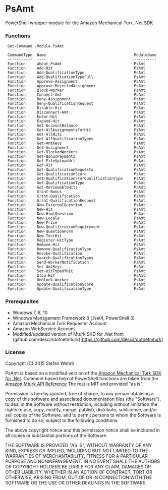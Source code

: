 # PsAmt
PowerShell wrapper module for the Amazon Mechanical Turk .Net SDK



### Functions

     Get-Command -Module PsAmt

     CommandType  Name                                       ModuleName
     -----------  ----                                       ----------
     Function     about_PsAmt                                PsAmt
     Function     Add-Hit                                    PsAmt
     Function     Add-QualificationType                      PsAmt
     Function     Add-QualificationTypeFull                  PsAmt
     Function     Approve-Assignment                         PsAmt
     Function     Approve-RejectedAssignment                 PsAmt
     Function     Block-Worker                               PsAmt
     Function     Connect-Amt                                PsAmt
     Function     Deny-Assignment                            PsAmt
     Function     Deny-QualificationRequest                  PsAmt
     Function     Disable-Hit                                PsAmt
     Function     Disconnect-Amt                             PsAmt
     Function     Enter-Hit                                  PsAmt
     Function     Expand-Hit                                 PsAmt
     Function     Get-AccountBalance                         PsAmt
     Function     Get-AllAssignmentsForHit                   PsAmt
     Function     Get-AllHits                                PsAmt
     Function     Get-AllQualificationTypes                  PsAmt
     Function     Get-AmtKeys                                PsAmt
     Function     Get-Assignment                             PsAmt
     Function     Get-BlockedWorkers                         PsAmt
     Function     Get-BonusPayments                          PsAmt
     Function     Get-FileUploadUrl                          PsAmt
     Function     Get-Hit                                    PsAmt
     Function     Get-QualificationRequests                  PsAmt
     Function     Get-QualificationScore                     PsAmt
     Function     Get-QualificationsForQualificationType     PsAmt
     Function     Get-QualificationType                      PsAmt
     Function     Get-ReviewableHits                         PsAmt
     Function     Grant-Bonus                                PsAmt
     Function     Grant-Qualification                        PsAmt
     Function     Grant-QualificationRequest                 PsAmt
     Function     New-ExternalQuestion                       PsAmt
     Function     New-Hit                                    PsAmt
     Function     New-HtmlQuestion                           PsAmt
     Function     New-Locale                                 PsAmt
     Function     New-Price                                  PsAmt
     Function     New-QualificationRequirement               PsAmt
     Function     New-QuestionForm                           PsAmt
     Function     New-TestHit                                PsAmt
     Function     Register-HitType                           PsAmt
     Function     Remove-Hit                                 PsAmt
     Function     Remove-QualificationType                   PsAmt
     Function     Revoke-Qualification                       PsAmt
     Function     Search-QualificationTypes                  PsAmt
     Function     Send-WorkerNotification                    PsAmt
     Function     Set-AmtKeys                                PsAmt
     Function     Set-HitTypeOfHit                           PsAmt
     Function     Stop-Hit                                   PsAmt
     Function     Unblock-Worker                             PsAmt
     Function     Update-QualificationScore                  PsAmt
     Function     Update-QualificationType                   PsAmt


### Prerequisites

- Windows 7, 8, 10
- Windows Management Framework 3 (.Net4, PowerShell 3)
- Amazon Mechanical Turk Requester Account
- Amazon WebService Account
- Modified/updated version of Mturk SKD for .Net from (github.com/descil/dotnetmturk)[https://github.com/descil/dotnetmturk]

### License

Copyright (C) 2015 Stefan Wehrli

PsAmt is based on a modified version of the [Amazon Mechanical Turk SDK for .Net](http://mturkdotnet.codeplex.com/). 
Comment based help of PowerShell functions are taken from the [Amazon Mturk API Reference](http://docs.aws.amazon.com/AWSMechTurk/latest/AWSMturkAPI/Welcome.html)
The rest is MIT and provided "as is".

Permission is hereby granted, free of charge, to any person obtaining a copy of this software and associated documentation files (the "Software"), to deal in the Software without restriction, including without limitation the rights to use, copy, modify, merge, publish, distribute, sublicense, and/or sell copies of the Software, and to permit persons to whom the Software is furnished to do so, subject to the following conditions:

The above copyright notice and this permission notice shall be included in all copies or substantial portions of the Software.

THE SOFTWARE IS PROVIDED "AS IS", WITHOUT WARRANTY OF ANY KIND, EXPRESS OR IMPLIED, INCLUDING BUT NOT LIMITED TO THE WARRANTIES OF MERCHANTABILITY, FITNESS FOR A PARTICULAR PURPOSE AND NONINFRINGEMENT. IN NO EVENT SHALL THE AUTHORS OR COPYRIGHT HOLDERS BE LIABLE FOR ANY CLAIM, DAMAGES OR OTHER LIABILITY, WHETHER IN AN ACTION OF CONTRACT, TORT OR OTHERWISE, ARISING FROM, OUT OF OR IN CONNECTION WITH THE SOFTWARE OR THE USE OR OTHER DEALINGS IN THE SOFTWARE.
